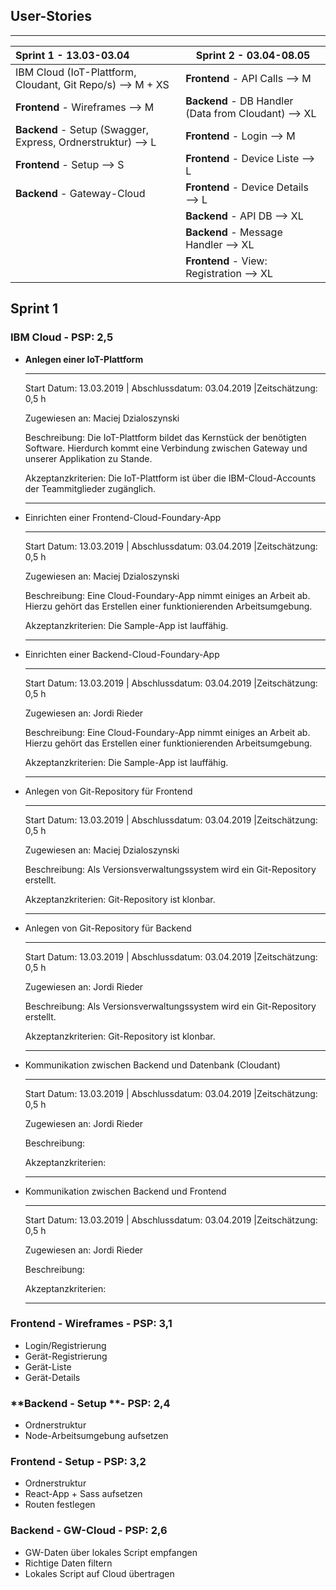 ## User-Stories

---

| Sprint 1 - 13.03-03.04                                      | Sprint 2 - 03.04-08.05                              |
| :---------------------------------------------------------- | --------------------------------------------------- |
| IBM Cloud (IoT-Plattform, Cloudant, Git Repo/s) —> M + XS   | **Frontend** - API Calls —> M                       |
| **Frontend** - Wireframes —> M                              | **Backend** - DB Handler (Data from Cloudant) —> XL |
| **Backend** - Setup (Swagger, Express, Ordnerstruktur) —> L | **Frontend** - Login —> M                           |
| **Frontend** - Setup —> S                                   | **Frontend** - Device Liste —> L                    |
| **Backend** - Gateway-Cloud                                 | **Frontend** - Device Details —> L                  |
|                                                             | **Backend** - API DB —> XL                          |
|                                                             | **Backend** - Message Handler  —> XL                |
|                                                             | **Frontend** - View: Registration —> XL             |

## Sprint 1

### **IBM Cloud** - PSP: 2,5

- **Anlegen einer IoT-Plattform**

  ---

  Start Datum: 13.03.2019 | Abschlussdatum: 03.04.2019 |Zeitschätzung: 0,5 h

  Zugewiesen an: Maciej Dzialoszynski

  Beschreibung: Die IoT-Plattform bildet das Kernstück der benötigten Software. Hierdurch kommt eine Verbindung zwischen Gateway und unserer Applikation zu Stande.

  Akzeptanzkriterien: Die IoT-Plattform ist über die IBM-Cloud-Accounts der Teammitglieder zugänglich.

  ---

- Einrichten einer Frontend-Cloud-Foundary-App

  ---

  Start Datum: 13.03.2019 | Abschlussdatum: 03.04.2019 |Zeitschätzung: 0,5 h

  Zugewiesen an: Maciej Dzialoszynski

  Beschreibung: Eine Cloud-Foundary-App nimmt einiges an Arbeit ab. Hierzu gehört das Erstellen einer funktionierenden Arbeitsumgebung.

  Akzeptanzkriterien: Die Sample-App ist lauffähig.

  ---

- Einrichten einer Backend-Cloud-Foundary-App

  ---

  Start Datum: 13.03.2019 | Abschlussdatum: 03.04.2019 |Zeitschätzung: 0,5 h

  Zugewiesen an: Jordi Rieder

  Beschreibung: Eine Cloud-Foundary-App nimmt einiges an Arbeit ab. Hierzu gehört das Erstellen einer funktionierenden Arbeitsumgebung.

  Akzeptanzkriterien: Die Sample-App ist lauffähig.

  ---

- Anlegen von Git-Repository für Frontend

  ---

  Start Datum: 13.03.2019 | Abschlussdatum: 03.04.2019 |Zeitschätzung: 0,5 h

  Zugewiesen an: Maciej Dzialoszynski

  Beschreibung: Als Versionsverwaltungssystem wird ein Git-Repository erstellt.

  Akzeptanzkriterien: Git-Repository ist klonbar.

  ---

- Anlegen von Git-Repository für Backend

  ---

  Start Datum: 13.03.2019 | Abschlussdatum: 03.04.2019 |Zeitschätzung: 0,5 h

  Zugewiesen an: Jordi Rieder

  Beschreibung: Als Versionsverwaltungssystem wird ein Git-Repository erstellt.

  Akzeptanzkriterien: Git-Repository ist klonbar.

  ---

- Kommunikation zwischen Backend und Datenbank (Cloudant)

  ---

  Start Datum: 13.03.2019 | Abschlussdatum: 03.04.2019 |Zeitschätzung: 0,5 h

  Zugewiesen an: Jordi Rieder

  Beschreibung: 

  Akzeptanzkriterien:

  ---

- Kommunikation zwischen Backend und Frontend

  ---

  Start Datum: 13.03.2019 | Abschlussdatum: 03.04.2019 |Zeitschätzung: 0,5 h

  Zugewiesen an: Jordi Rieder

  Beschreibung: 

  Akzeptanzkriterien:

  ---

### **Frontend - Wireframes** - PSP: 3,1

- Login/Registrierung
- Gerät-Registrierung
- Gerät-Liste
- Gerät-Details

### **Backend - Setup **- PSP: 2,4

- Ordnerstruktur
- Node-Arbeitsumgebung aufsetzen

### **Frontend - Setup** - PSP: 3,2

- Ordnerstruktur
- React-App + Sass aufsetzen
- Routen festlegen

### **Backend - GW-Cloud** - PSP: 2,6

- GW-Daten über lokales Script empfangen
- Richtige Daten filtern
- Lokales Script auf Cloud übertragen